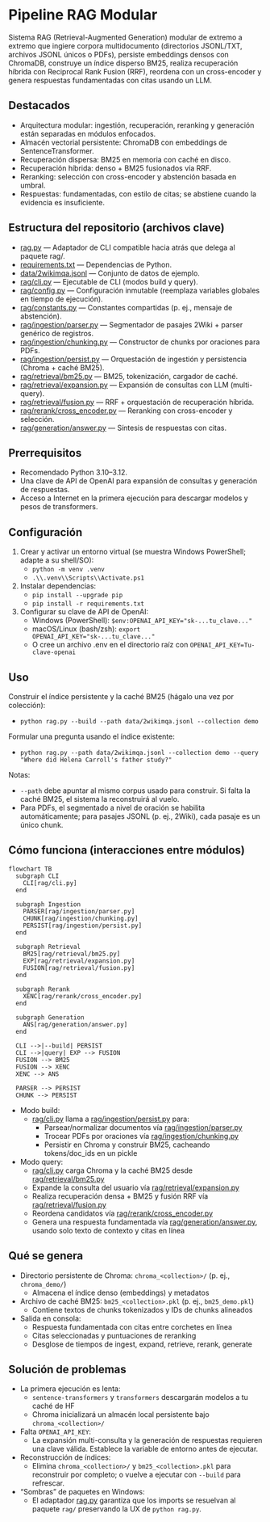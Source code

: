 # Pipeline RAG Modular

Sistema RAG (Retrieval-Augmented Generation) modular de extremo a extremo que ingiere corpora multidocumento (directorios JSONL/TXT, archivos JSONL únicos o PDFs), persiste embeddings densos con ChromaDB, construye un índice disperso BM25, realiza recuperación híbrida con Reciprocal Rank Fusion (RRF), reordena con un cross-encoder y genera respuestas fundamentadas con citas usando un LLM.

## Destacados
- Arquitectura modular: ingestión, recuperación, reranking y generación están separadas en módulos enfocados.
- Almacén vectorial persistente: ChromaDB con embeddings de SentenceTransformer.
- Recuperación dispersa: BM25 en memoria con caché en disco.
- Recuperación híbrida: denso + BM25 fusionados vía RRF.
- Reranking: selección con cross-encoder y abstención basada en umbral.
- Respuestas: fundamentadas, con estilo de citas; se abstiene cuando la evidencia es insuficiente.

## Estructura del repositorio (archivos clave)
- [rag.py](rag.py) — Adaptador de CLI compatible hacia atrás que delega al paquete rag/.
- [requirements.txt](requirements.txt) — Dependencias de Python.
- [data/2wikimqa.jsonl](data/2wikimqa.jsonl) — Conjunto de datos de ejemplo.
- [rag/cli.py](rag/cli.py) — Ejecutable de CLI (modos build y query).
- [rag/config.py](rag/config.py) — Configuración inmutable (reemplaza variables globales en tiempo de ejecución).
- [rag/constants.py](rag/constants.py) — Constantes compartidas (p. ej., mensaje de abstención).
- [rag/ingestion/parser.py](rag/ingestion/parser.py) — Segmentador de pasajes 2Wiki + parser genérico de registros.
- [rag/ingestion/chunking.py](rag/ingestion/chunking.py) — Constructor de chunks por oraciones para PDFs.
- [rag/ingestion/persist.py](rag/ingestion/persist.py) — Orquestación de ingestión y persistencia (Chroma + caché BM25).
- [rag/retrieval/bm25.py](rag/retrieval/bm25.py) — BM25, tokenización, cargador de caché.
- [rag/retrieval/expansion.py](rag/retrieval/expansion.py) — Expansión de consultas con LLM (multi-query).
- [rag/retrieval/fusion.py](rag/retrieval/fusion.py) — RRF + orquestación de recuperación híbrida.
- [rag/rerank/cross_encoder.py](rag/rerank/cross_encoder.py) — Reranking con cross-encoder y selección.
- [rag/generation/answer.py](rag/generation/answer.py) — Síntesis de respuestas con citas.

## Prerrequisitos
- Recomendado Python 3.10–3.12.
- Una clave de API de OpenAI para expansión de consultas y generación de respuestas.
- Acceso a Internet en la primera ejecución para descargar modelos y pesos de transformers.

## Configuración
1) Crear y activar un entorno virtual (se muestra Windows PowerShell; adapte a su shell/SO):
   - `python -m venv .venv`
   - `.\\.venv\\Scripts\\Activate.ps1`
2) Instalar dependencias:
   - `pip install --upgrade pip`
   - `pip install -r requirements.txt`
3) Configurar su clave de API de OpenAI:
   - Windows (PowerShell): `$env:OPENAI_API_KEY="sk-...tu_clave..."`
   - macOS/Linux (bash/zsh): `export OPENAI_API_KEY="sk-...tu_clave..."`
   - O cree un archivo .env en el directorio raíz con `OPENAI_API_KEY=Tu-clave-openai`

## Uso
Construir el índice persistente y la caché BM25 (hágalo una vez por colección):
- `python rag.py --build --path data/2wikimqa.jsonl --collection demo`

Formular una pregunta usando el índice existente:
- `python rag.py --path data/2wikimqa.jsonl --collection demo --query "Where did Helena Carroll's father study?"`

Notas:
- `--path` debe apuntar al mismo corpus usado para construir. Si falta la caché BM25, el sistema la reconstruirá al vuelo.
- Para PDFs, el segmentado a nivel de oración se habilita automáticamente; para pasajes JSONL (p. ej., 2Wiki), cada pasaje es un único chunk.

## Cómo funciona (interacciones entre módulos)

```mermaid
flowchart TB
  subgraph CLI
    CLI[rag/cli.py]
  end

  subgraph Ingestion
    PARSER[rag/ingestion/parser.py]
    CHUNK[rag/ingestion/chunking.py]
    PERSIST[rag/ingestion/persist.py]
  end

  subgraph Retrieval
    BM25[rag/retrieval/bm25.py]
    EXP[rag/retrieval/expansion.py]
    FUSION[rag/retrieval/fusion.py]
  end

  subgraph Rerank
    XENC[rag/rerank/cross_encoder.py]
  end

  subgraph Generation
    ANS[rag/generation/answer.py]
  end

  CLI -->|--build| PERSIST
  CLI -->|query| EXP --> FUSION
  FUSION --> BM25
  FUSION --> XENC
  XENC --> ANS

  PARSER --> PERSIST
  CHUNK --> PERSIST
```

- Modo build:
  - [rag/cli.py](rag/cli.py) llama a [rag/ingestion/persist.py](rag/ingestion/persist.py) para:
    - Parsear/normalizar documentos vía [rag/ingestion/parser.py](rag/ingestion/parser.py)
    - Trocear PDFs por oraciones vía [rag/ingestion/chunking.py](rag/ingestion/chunking.py)
    - Persistir en Chroma y construir BM25, cacheando tokens/doc_ids en un pickle
- Modo query:
  - [rag/cli.py](rag/cli.py) carga Chroma y la caché BM25 desde [rag/retrieval/bm25.py](rag/retrieval/bm25.py)
  - Expande la consulta del usuario vía [rag/retrieval/expansion.py](rag/retrieval/expansion.py)
  - Realiza recuperación densa + BM25 y fusión RRF vía [rag/retrieval/fusion.py](rag/retrieval/fusion.py)
  - Reordena candidatos vía [rag/rerank/cross_encoder.py](rag/rerank/cross_encoder.py)
  - Genera una respuesta fundamentada vía [rag/generation/answer.py](rag/generation/answer.py), usando solo texto de contexto y citas en línea

## Qué se genera
- Directorio persistente de Chroma: `chroma_<collection>/` (p. ej., `chroma_demo/`)
  - Almacena el índice denso (embeddings) y metadatos
- Archivo de caché BM25: `bm25_<collection>.pkl` (p. ej., `bm25_demo.pkl`)
  - Contiene textos de chunks tokenizados y IDs de chunks alineados
- Salida en consola:
  - Respuesta fundamentada con citas entre corchetes en línea
  - Citas seleccionadas y puntuaciones de reranking
  - Desglose de tiempos de ingest, expand, retrieve, rerank, generate

## Solución de problemas
- La primera ejecución es lenta:
  - `sentence-transformers` y `transformers` descargarán modelos a tu caché de HF
  - Chroma inicializará un almacén local persistente bajo `chroma_<collection>/`
- Falta `OPENAI_API_KEY`:
  - La expansión multi-consulta y la generación de respuestas requieren una clave válida. Establece la variable de entorno antes de ejecutar.
- Reconstrucción de índices:
  - Elimina `chroma_<collection>/` y `bm25_<collection>.pkl` para reconstruir por completo; o vuelve a ejecutar con `--build` para refrescar.
- “Sombras” de paquetes en Windows:
  - El adaptador [rag.py](rag.py) garantiza que los imports se resuelvan al paquete `rag/` preservando la UX de `python rag.py`.